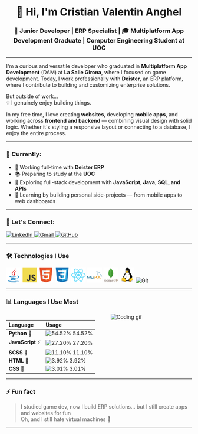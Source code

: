 <div align="center">

# 👋 Hi, I'm Cristian Valentin Anghel
### 💼 Junior Developer | ERP Specialist | 🎓 Multiplatform App Development Graduate | Computer Engineering Student at UOC

</div>

---

I'm a curious and versatile developer who graduated in **Multiplatform App Development** (DAM) at **La Salle Girona**, where I focused on game development. Today, I work professionally with **Deister**, an ERP platform, where I contribute to building and customizing enterprise solutions.

But outside of work…  
💡 I genuinely enjoy building things.

In my free time, I love creating **websites**, developing **mobile apps**, and working across **frontend and backend** — combining visual design with solid logic. Whether it's styling a responsive layout or connecting to a database, I enjoy the entire process.

---

### 🧠 Currently:
- 💼 Working full-time with **Deister ERP**
- 📚 Preparing to study at the **UOC**
- 🔧 Exploring full-stack development with **JavaScript, Java, SQL, and APIs**
- 🧪 Learning by building personal side-projects — from mobile apps to web dashboards

---

### 🔗 Let's Connect:
<p align="left">
  <a href="https://www.linkedin.com/in/cristian-valentin-anghel-044560262/" target="_blank">
    <img src="https://img.shields.io/badge/LinkedIn-blue?style=for-the-badge&logo=linkedin&logoColor=white" alt="LinkedIn" />
  </a>
  <a href="mailto:cristian.anghel235@gmail.com" target="_blank">
    <img src="https://img.shields.io/badge/Gmail-red?style=for-the-badge&logo=gmail&logoColor=white" alt="Gmail" />
  </a>
  <a href="https://github.com/cristianvalentindev" target="_blank">
    <img src="https://img.shields.io/badge/GitHub-171515?style=for-the-badge&logo=github&logoColor=white" alt="GitHub" />
  </a>
</p>

---

### 🛠️ Technologies I Use
<p align="left">
  <img src="https://raw.githubusercontent.com/devicons/devicon/master/icons/java/java-original.svg" alt="Java" width="40" height="40"/>
  <img src="https://raw.githubusercontent.com/devicons/devicon/master/icons/javascript/javascript-original.svg" alt="JavaScript" width="40" height="40"/>
  <img src="https://raw.githubusercontent.com/devicons/devicon/master/icons/html5/html5-original.svg" alt="HTML" width="40" height="40"/>
  <img src="https://raw.githubusercontent.com/devicons/devicon/master/icons/css3/css3-original.svg" alt="CSS" width="40" height="40"/>
  <img src="https://raw.githubusercontent.com/devicons/devicon/master/icons/react/react-original.svg" alt="React" width="40" height="40"/>
  <img src="https://raw.githubusercontent.com/devicons/devicon/master/icons/mysql/mysql-original-wordmark.svg" alt="MySQL" width="40" height="40"/>
  <img src="https://raw.githubusercontent.com/devicons/devicon/master/icons/mongodb/mongodb-original-wordmark.svg" alt="MongoDB" width="40" height="40"/>
  <img src="https://raw.githubusercontent.com/devicons/devicon/master/icons/linux/linux-original.svg" alt="Linux" width="40" height="40"/>
  <img src="https://www.vectorlogo.zone/logos/git-scm/git-scm-icon.svg" alt="Git" width="40" height="40"/>
</p>

---

### 📊 Languages I Use Most

<img align="right" src="https://media.giphy.com/media/L8K62iTDkzGX6/giphy.gif" width="220" alt="Coding gif">

<!-- dejar esta línea en blanco para separar HTML y la tabla/tabla-HTML -->

<table>
  <thead>
    <tr>
      <th align="left">Language</th>
      <th align="left">Usage</th>
    </tr>
  </thead>
  <tbody>
    <tr>
      <td><b>Python</b> 🐍</td>
      <td>
        <img src="https://progress-bar.dev/55/?scale=100&width=280&suffix=%2525&color=7957d5" alt="54.52%"/>
        <span>54.52% </span>
      </td>
    </tr>
    <tr>
      <td><b>JavaScript</b> ⚡</td>
      <td>
        <img src="https://progress-bar.dev/27/?scale=100&width=280&suffix=%2525&color=4c9aef" alt="27.20%"/>
        <span>27.20%</span>
      </td>
    </tr>
    <tr>
      <td><b>SCSS</b> 🎨</td>
      <td>
        <img src="https://progress-bar.dev/11/?scale=100&width=280&suffix=%2525&color=ff6aa8" alt="11.10%"/>
        <span>11.10%</span>
      </td>
    </tr>
    <tr>
      <td><b>HTML</b> 🧱</td>
      <td>
        <img src="https://progress-bar.dev/4/?scale=100&width=280&suffix=%2525&color=f16529" alt="3.92%"/>
        <span>3.92%</span>
      </td>
    </tr>
    <tr>
      <td><b>CSS</b> 🎨</td>
      <td>
        <img src="https://progress-bar.dev/3/?scale=100&width=280&suffix=%2525&color=2965f1" alt="3.01%"/>
        <span>3.01%</span>
      </td>
    </tr>
  </tbody>
</table>

---

### ⚡ Fun fact
> I studied game dev, now I build ERP solutions… but I still create apps and websites for fun  
> Oh, and I still hate virtual machines 😤

---
